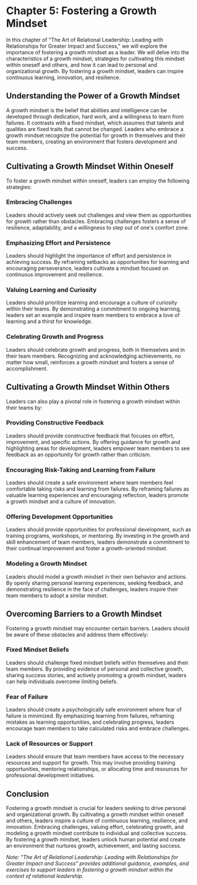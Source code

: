 Chapter 5: Fostering a Growth Mindset
=====================================

In this chapter of "The Art of Relational Leadership: Leading with Relationships for Greater Impact and Success," we will explore the importance of fostering a growth mindset as a leader. We will delve into the characteristics of a growth mindset, strategies for cultivating this mindset within oneself and others, and how it can lead to personal and organizational growth. By fostering a growth mindset, leaders can inspire continuous learning, innovation, and resilience.

Understanding the Power of a Growth Mindset
-------------------------------------------

A growth mindset is the belief that abilities and intelligence can be developed through dedication, hard work, and a willingness to learn from failures. It contrasts with a fixed mindset, which assumes that talents and qualities are fixed traits that cannot be changed. Leaders who embrace a growth mindset recognize the potential for growth in themselves and their team members, creating an environment that fosters development and success.

Cultivating a Growth Mindset Within Oneself
-------------------------------------------

To foster a growth mindset within oneself, leaders can employ the following strategies:

### Embracing Challenges

Leaders should actively seek out challenges and view them as opportunities for growth rather than obstacles. Embracing challenges fosters a sense of resilience, adaptability, and a willingness to step out of one's comfort zone.

### Emphasizing Effort and Persistence

Leaders should highlight the importance of effort and persistence in achieving success. By reframing setbacks as opportunities for learning and encouraging perseverance, leaders cultivate a mindset focused on continuous improvement and resilience.

### Valuing Learning and Curiosity

Leaders should prioritize learning and encourage a culture of curiosity within their teams. By demonstrating a commitment to ongoing learning, leaders set an example and inspire team members to embrace a love of learning and a thirst for knowledge.

### Celebrating Growth and Progress

Leaders should celebrate growth and progress, both in themselves and in their team members. Recognizing and acknowledging achievements, no matter how small, reinforces a growth mindset and fosters a sense of accomplishment.

Cultivating a Growth Mindset Within Others
------------------------------------------

Leaders can also play a pivotal role in fostering a growth mindset within their teams by:

### Providing Constructive Feedback

Leaders should provide constructive feedback that focuses on effort, improvement, and specific actions. By offering guidance for growth and highlighting areas for development, leaders empower team members to see feedback as an opportunity for growth rather than criticism.

### Encouraging Risk-Taking and Learning from Failure

Leaders should create a safe environment where team members feel comfortable taking risks and learning from failures. By reframing failures as valuable learning experiences and encouraging reflection, leaders promote a growth mindset and a culture of innovation.

### Offering Development Opportunities

Leaders should provide opportunities for professional development, such as training programs, workshops, or mentoring. By investing in the growth and skill enhancement of team members, leaders demonstrate a commitment to their continual improvement and foster a growth-oriented mindset.

### Modeling a Growth Mindset

Leaders should model a growth mindset in their own behavior and actions. By openly sharing personal learning experiences, seeking feedback, and demonstrating resilience in the face of challenges, leaders inspire their team members to adopt a similar mindset.

Overcoming Barriers to a Growth Mindset
---------------------------------------

Fostering a growth mindset may encounter certain barriers. Leaders should be aware of these obstacles and address them effectively:

### Fixed Mindset Beliefs

Leaders should challenge fixed mindset beliefs within themselves and their team members. By providing evidence of personal and collective growth, sharing success stories, and actively promoting a growth mindset, leaders can help individuals overcome limiting beliefs.

### Fear of Failure

Leaders should create a psychologically safe environment where fear of failure is minimized. By emphasizing learning from failures, reframing mistakes as learning opportunities, and celebrating progress, leaders encourage team members to take calculated risks and embrace challenges.

### Lack of Resources or Support

Leaders should ensure that team members have access to the necessary resources and support for growth. This may involve providing training opportunities, mentoring relationships, or allocating time and resources for professional development initiatives.

Conclusion
----------

Fostering a growth mindset is crucial for leaders seeking to drive personal and organizational growth. By cultivating a growth mindset within oneself and others, leaders inspire a culture of continuous learning, resilience, and innovation. Embracing challenges, valuing effort, celebrating growth, and modeling a growth mindset contribute to individual and collective success. By fostering a growth mindset, leaders unlock human potential and create an environment that nurtures growth, achievement, and lasting success.

*Note: "The Art of Relational Leadership: Leading with Relationships for Greater Impact and Success" provides additional guidance, examples, and exercises to support leaders in fostering a growth mindset within the context of relational leadership.*
